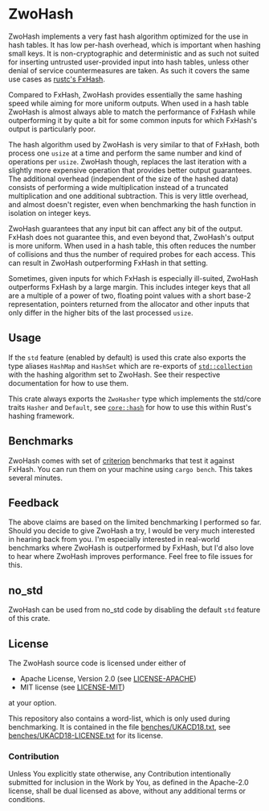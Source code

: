 # ZwoHash

ZwoHash implements a very fast hash algorithm optimized for the use in
hash tables. It has low per-hash overhead, which is important when hashing small
keys. It is non-cryptographic and deterministic and as such not suited for
inserting untrusted user-provided input into hash tables, unless other denial of
service countermeasures are taken. As such it covers the same use cases as
[rustc's FxHash][rustc_hash].

Compared to FxHash, ZwoHash provides essentially the same hashing speed while
aiming for more uniform outputs. When used in a hash table ZwoHash is almost
always able to match the performance of FxHash while outperforming it by quite
a bit for some common inputs for which FxHash's output is particularly poor.

The hash algorithm used by ZwoHash is very similar to that of FxHash, both
process one `usize` at a time and perform the same number and kind of
operations per `usize`. ZwoHash though, replaces the last iteration with a
slightly more expensive operation that provides better output guarantees. The
additional overhead (independent of the size of the hashed data) consists of
performing a wide multiplication instead of a truncated multiplication and one
additional subtraction. This is very little overhead, and almost doesn't
register, even when benchmarking the hash function in isolation on integer
keys.

ZwoHash guarantees that any input bit can affect any bit of the output. FxHash
does not guarantee this, and even beyond that, ZwoHash's output is more
uniform. When used in a hash table, this often reduces the number of collisions
and thus the number of required probes for each access. This can result in
ZwoHash outperforming FxHash in that setting.

Sometimes, given inputs for which FxHash is especially ill-suited, ZwoHash
outperforms FxHash by a large margin. This includes integer keys that all are a
multiple of a power of two, floating point values with a short base-2
representation, pointers returned from the allocator and other inputs that only
differ in the higher bits of the last processed `usize`.

## Usage

If the `std` feature (enabled by default) is used this crate also exports the
type aliases `HashMap` and `HashSet` which are re-exports of
[`std::collection`][collections] with the hashing algorithm set to ZwoHash. See
their respective documentation for how to use them.

This crate always exports the `ZwoHasher` type which implements the std/core
traits `Hasher` and `Default`, see [`core::hash`][core_hash] for how to use
this within Rust's hashing framework.

## Benchmarks

ZwoHash comes with set of [criterion] benchmarks that test it against FxHash.
You can run them on your machine using `cargo bench`. This takes several
minutes.

## Feedback

The above claims are based on the limited benchmarking I performed so far.
Should you decide to give ZwoHash a try, I would be very much interested in
hearing back from you. I'm especially interested in real-world benchmarks where
ZwoHash is outperformed by FxHash, but I'd also love to hear where ZwoHash
improves performance. Feel free to file issues for this.

## no_std

ZwoHash can be used from no_std code by disabling the default `std` feature of
this crate.

## License

The ZwoHash source code is licensed under either of

  * Apache License, Version 2.0 (see [LICENSE-APACHE](LICENSE-APACHE))
  * MIT license (see [LICENSE-MIT](LICENSE-MIT))

at your option.

This repository also contains a word-list, which is only used during
benchmarking. It is contained in the file
[benches/UKACD18.txt](benches/UKACD18.txt), see
[benches/UKACD18-LICENSE.txt](benches/UKACD18-LICENSE.txt) for its license.

### Contribution

Unless You explicitly state otherwise, any Contribution intentionally submitted
for inclusion in the Work by You, as defined in the Apache-2.0 license, shall
be dual licensed as above, without any additional terms or conditions.

[rustc_hash]: https://crates.io/crates/rustc-hash
[criterion]: https://crates.io/crates/criterion
[core_hash]: https://doc.rust-lang.org/core/hash/index.html
[collections]: https://doc.rust-lang.org/std/collections/index.html
